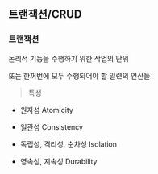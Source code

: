 ## 트랜잭션/CRUD

### 트랜잭션

논리적 기능을 수행하기 위한 작업의 단위

또는 한꺼번에 모두 수행되어야 할 일련의 연산들

> 특성

- 원자성 Atomicity

- 일관성 Consistency

- 독립성, 격리성, 순차성 Isolation

- 영속성, 지속성 Durability